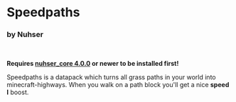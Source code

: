 # Speedpaths

### by Nuhser

<br>

**Requires [nuhser_core 4.0.0](https://github.com/Nuhser/nuhser_core "Nuhser_Core") or newer to be installed first!**

Speedpaths is a datapack which turns all grass paths in your world into minecraft-highways. When you walk on a path block you'll get a nice **speed I** boost.
